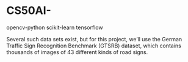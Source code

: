 # CS50AI-

opencv-python
scikit-learn
tensorflow

Several such data sets exist, but for this project, we’ll use the German Traffic Sign Recognition Benchmark (GTSRB) dataset, which contains thousands of images of 43 different kinds of road signs.
